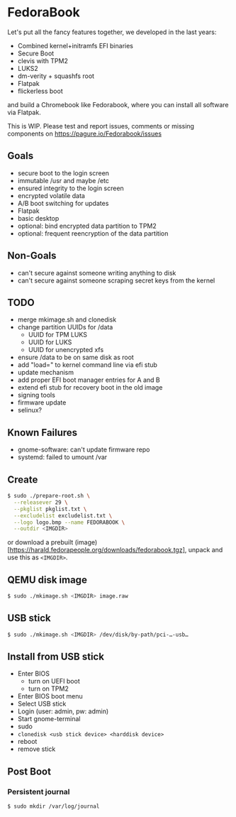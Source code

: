 # FedoraBook

Let's put all the fancy features together, we developed in the last years:

- Combined kernel+initramfs EFI binaries
- Secure Boot
- clevis with TPM2
- LUKS2
- dm-verity + squashfs root
- Flatpak
- flickerless boot

and build a Chromebook like Fedorabook, where you can install all software via Flatpak.

This is WIP. Please test and report issues, comments or missing components on https://pagure.io/Fedorabook/issues

## Goals
- secure boot to the login screen
- immutable /usr and maybe /etc
- ensured integrity to the login screen
- encrypted volatile data
- A/B boot switching for updates
- Flatpak
- basic desktop
- optional: bind encrypted data partition to TPM2
- optional: frequent reencryption of the data partition

## Non-Goals
- can't secure against someone writing anything to disk
- can't secure against someone scraping secret keys from the kernel

## TODO
- merge mkimage.sh and clonedisk
- change partition UUIDs for /data
   * UUID for TPM LUKS
   * UUID for LUKS
   * UUID for unencrypted xfs
- ensure /data to be on same disk as root
- add "load=<efipath>" to kernel command line via efi stub
- update mechanism
- add proper EFI boot manager entries for A and B
- extend efi stub for recovery boot in the old image
- signing tools
- firmware update
- selinux?

## Known Failures
- gnome-software: can't update firmware repo
- systemd: failed to umount /var

## Create

```bash
$ sudo ./prepare-root.sh \
  --releasever 29 \
  --pkglist pkglist.txt \
  --excludelist excludelist.txt \
  --logo logo.bmp --name FEDORABOOK \
  --outdir <IMGDIR>
```

or download a prebuilt (image)[https://harald.fedorapeople.org/downloads/fedorabook.tgz],
unpack and use this as ```<IMGDIR>```.


## QEMU disk image
```bash
$ sudo ./mkimage.sh <IMGDIR> image.raw 
```

## USB stick
```bash
$ sudo ./mkimage.sh <IMGDIR> /dev/disk/by-path/pci-…-usb…
```

## Install from USB stick

- Enter BIOS
   * turn on UEFI boot
   * turn on TPM2
- Enter BIOS boot menu
- Select USB stick
- Login (user: admin, pw: admin)
- Start gnome-terminal
- sudo
- ```clonedisk <usb stick device> <harddisk device>```
- reboot
- remove stick

## Post Boot

### Persistent journal
```bash
$ sudo mkdir /var/log/journal
```

